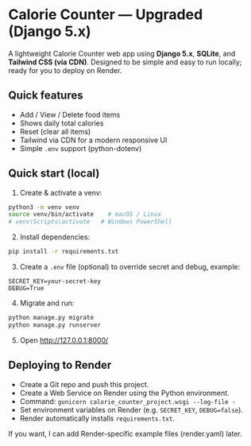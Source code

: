# Calorie Counter — Upgraded (Django 5.x)

A lightweight Calorie Counter web app using **Django 5.x**, **SQLite**, and **Tailwind CSS (via CDN)**.
Designed to be simple and easy to run locally; ready for you to deploy on Render.

## Quick features
- Add / View / Delete food items
- Shows daily total calories
- Reset (clear all items)
- Tailwind via CDN for a modern responsive UI
- Simple `.env` support (python-dotenv)

## Quick start (local)
1. Create & activate a venv:
```bash
python3 -m venv venv
source venv/bin/activate    # macOS / Linux
# venv\Scripts\activate   # Windows PowerShell
```
2. Install dependencies:
```bash
pip install -r requirements.txt
```
3. Create a `.env` file (optional) to override secret and debug, example:
```
SECRET_KEY=your-secret-key
DEBUG=True
```
4. Migrate and run:
```bash
python manage.py migrate
python manage.py runserver
```
5. Open http://127.0.0.1:8000/

## Deploying to Render
- Create a Git repo and push this project.
- Create a Web Service on Render using the Python environment.
- Command: `gunicorn calorie_counter_project.wsgi --log-file -`
- Set environment variables on Render (e.g. `SECRET_KEY`, `DEBUG=false`).
- Render automatically installs `requirements.txt`.

If you want, I can add Render-specific example files (render.yaml) later.
